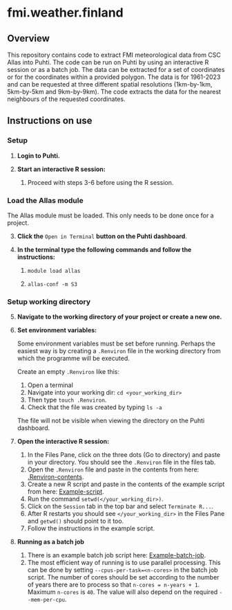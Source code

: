 # fmi.weather.finland


## Overview
This repository contains code to extract FMI meteorological data from CSC Allas into Puhti. The code can be run on Puhti by using an interactive R session or as a batch job. The data can be extracted for a set of coordinates or for the coordinates within a provided polygon. The data is for 1961-2023 and can be requested at three different spatial resolutions (1km-by-1km, 5km-by-5km and 9km-by-9km). The code extracts the data for the nearest neighbours of the requested coordinates.

## Instructions on use
### Setup
1. **Login to Puhti.**
2. **Start an interactive R session:**
    
    1. Proceed with steps 3-6 before using the R session.

### Load the Allas module
The Allas module must be loaded. This only needs to be done once for a project.

3. **Click the** ```Open in Terminal``` **button on the Puhti dashboard**.
4. **In the terminal type the following commands and follow the instructions:**

    1. ```module load allas ```
    
    2. ```allas-conf -m S3 ```
    
### Setup working directory
5. **Navigate to the working directory of your project or create a new one.**

6. **Set environment variables:**

    Some environment variables must be set before running. Perhaps the easiest way is by creating a     ```.Renviron``` file in the working directory from which the programme will be executed.
    
    Create an empty ```.Renviron``` like this:
    1. Open a terminal
    2. Navigate into your working dir: ```cd <your_working_dir>```
    3. Then type ```touch .Renviron```.
    4. Check that the file was created by typing ```ls -a```
    
    The file will not be visible when viewing the directory on the Puhti dashboard.

7. **Open the interactive R session:**

    1. In the Files Pane, click on the three dots (Go to directory) and paste in your directory. You should see          the ```.Renviron``` file in the files tab.
    2. Open the ```.Renviron``` file and paste in the contents from here:
    [.Renviron-contents](https://github.com/ForModLabUHel/fmi.weather.finland/blob/fmi-from-allas/docs/Renviron_example.txt).
    3. Create a new R script and paste in the contents of the example script from here:
       [Example-script](https://github.com/ForModLabUHel/fmi.weather.finland/blob/fmi-from-allas/scripts/get_fmi_from_allas.R).
    4. Run the command ```setwd(</your_working_dir>)```.
    5. Click on the ```Session``` tab in the top bar and select ```Terminate R...```.
    6. After R restarts you should see ```</your_working_dir>``` in the Files Pane and ```getwd()``` should point to it too.
    7. Follow the instructions in the example script.
    
    
8. **Running as a batch job**

    1. There is an example batch job script here: [Example-batch-job](https://github.com/ForModLabUHel/fmi.weather.finland/blob/main/docs/batch_job_example.txt).
    2. The most efficient way of running is to use parallel processing. This can be done by setting ```--cpus-per-task=<n-cores>``` in the batch job script. The number of cores should be set according to the number of years there are to process so that ```n-cores = n-years + 1```. Maximum ```n-cores``` is ```40```. The value will also depend on the required ```--mem-per-cpu```.

    
